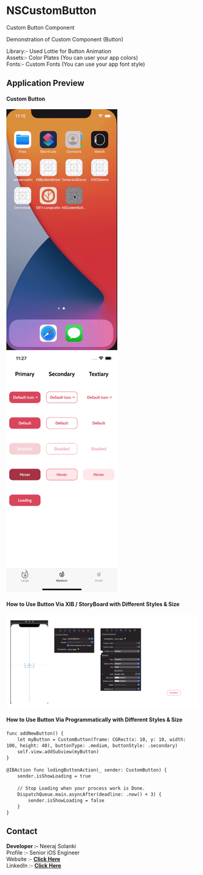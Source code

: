 # NSCustomButton
Custom Button Component

Demonstration of Custom Component (Button)

Library:- Used Lottie for Button Animation <br>
Assets:- Color Plates (You can user your app colors) <br>
Fonts:- Custom Fonts (You can use your app font style)



## Application Preview

#### Custom Button
<img src="/Read%20Files/CustomButton.gif" width="292" height="632.6"> <img src="/Read%20Files/0.png" width="292" height="632.6"> 

#### How to Use Button Via XIB / StoryBoard with Different Styles & Size <br>
<img src="/Read%20Files/1.png"> <br>

#### How to Use Button Via Programmatically with Different Styles & Size

    func addNewButton() {
        let myButton = CustomButton(frame: CGRect(x: 10, y: 10, width: 100, height: 40), buttonType: .medium, buttonStyle: .secondary)
        self.view.addSubview(myButton)
    }

    @IBAction func lodingButtonAction(_ sender: CustomButton) {
        sender.isShowLoading = true
        
        // Stop Loading when your process work is Done.
        DispatchQueue.main.asyncAfter(deadline: .now() + 3) {
            sender.isShowLoading = false
        }
    }

## Contact
<b>Developer :- </b> Neeraj Solanki </br>
</b>Profile :- </b> Senior iOS Engineer </br>
</b>Website :- <b> <a href="https//www.neerajsolanki.xyz">Click Here</a> </br>
</b>LinkedIn :- <b> <a href="https://www.linkedin.com/in/neerajsolanki/">Click Here</a>

